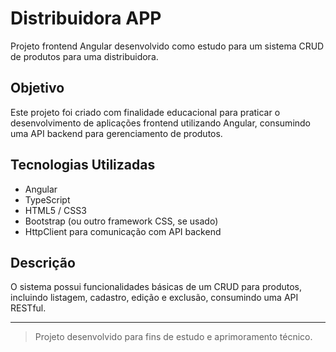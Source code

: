 # Distribuidora APP

Projeto frontend Angular desenvolvido como estudo para um sistema CRUD de produtos para uma distribuidora.

## Objetivo

Este projeto foi criado com finalidade educacional para praticar o desenvolvimento de aplicações frontend utilizando Angular, consumindo uma API backend para gerenciamento de produtos.

## Tecnologias Utilizadas

- Angular  
- TypeScript  
- HTML5 / CSS3  
- Bootstrap (ou outro framework CSS, se usado)  
- HttpClient para comunicação com API backend  

## Descrição

O sistema possui funcionalidades básicas de um CRUD para produtos, incluindo listagem, cadastro, edição e exclusão, consumindo uma API RESTful.

---

> Projeto desenvolvido para fins de estudo e aprimoramento técnico.

